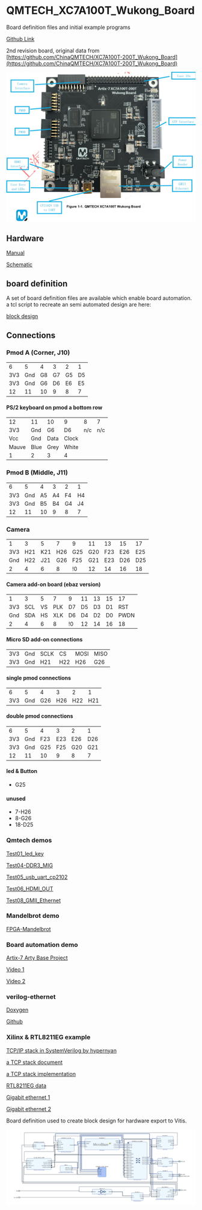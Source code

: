 # QMTECH_XC7A100T_Wukong_Board
Board definition files and initial example programs

[Github Link](https://github.com/DavidJRichards/QMTECH_XC7A100T_Wukong_Board)

2nd revision board, original data from [https://github.com/ChinaQMTECH/XC7A100T-200T_Wukong_Board](https://github.com/ChinaQMTECH/XC7A100T-200T_Wukong_Board)

![Wukong.jpg](./images/Wukong.jpg)

## Hardware

[Manual](./Documents/QMTECH_Artix-7_XC7A100T_Wukong_Board_V2_User_Manual(Hardware)_V01.pdf)

[Schematic](./Documents/QMTECH-XC7A100T_200T-Wukong-Board-V02-20210426.pdf)

## board definition

A set of board definition files are available which enable board automation. a tcl script to recreate an semi automated design are here:

[block design](./Tests/Test10_BD)

## Connections

### Pmod A (Corner, J10)

|     |     |     |     |     |     |
|-----|-----|-----|-----|-----|-----|
|6|5|4|3|2|1|
|3V3|Gnd|G8|G7|G5|D5|
|3V3|Gnd|G6|D6|E6|E5|
|12|11|10|9|8|7|

#### PS/2 keyboard on pmod a bottom row

|     |     |     |     |     |     |
|-----|-----|-----|-----|-----|-----|
|12|11|10|9|8|7|
|3V3|Gnd|G6|D6|n/c|n/c|
|Vcc|Gnd|Data|Clock|
|Mauve|Blue|Grey|White|||
|1|2|3|4|||



### Pmod B (Middle, J11)

|     |     |     |     |     |     |
|-----|-----|-----|-----|-----|-----|
|6|5|4|3|2|1|
|3V3|Gnd|A5|A4|F4|H4|
|3V3|Gnd|B5|B4|G4|J4|
|12|11|10|9|8|7|

### Camera

|     |     |     |     |     |     |     |     |     |
|-----|-----|-----|-----|-----|-----|-----|-----|-----|
|1|3|5|7|9|11|13|15|17|
|3V3|H21|K21|H26|G25|G20|F23|E26|E25|
|Gnd|H22|J21|G26|F25|G21|E23|D26|D25|
|2|4|6|8|!0|12|14|16|18|

#### Camera add-on board (ebaz version)

|     |     |     |     |     |     |     |     |     |
|-----|-----|-----|-----|-----|-----|-----|-----|-----|
|1|3|5|7|9|11|13|15|17|
|3V3|SCL|VS|PLK|D7|D5|D3|D1|RST|
|Gnd|SDA|HS|XLK|D6|D4|D2|D0|PWDN|
|2|4|6|8|!0|12|14|16|18|

#### Micro SD add-on connections

|     |     |     |     |     |     |
|-----|-----|-----|-----|-----|-----|
|3V3|Gnd|SCLK|CS|MOSI|MISO|
|3V3|Gnd|H21|H22|H26|G26|

#### single pmod connections

|     |     |     |     |     |     |
|-----|-----|-----|-----|-----|-----|
|6|5|4|3|2|1|
|3V3|Gnd|G26|H26|H22|H21|

#### double pmod connections

|     |     |     |     |     |     |
|-----|-----|-----|-----|-----|-----|
|6|5|4|3|2|1|
|3V3|Gnd|F23|E23|E26|D26|
|3V3|Gnd|G25|F25|G20|G21|
|12|11|10|9|8|7|

#### led & Button
 * G25

#### unused
 * 7-H26
 * 8-G26
 * 18-D25



### Qmtech demos

[Test01_led_key](./Tests/Test01_led_key)

[Test04-DDR3_MIG](./Tests/Test04-DDR3_MIG)

[Test05_usb_uart_cp2102](./Tests/Test05_usb_uart_cp2102)

[Test06_HDMI_OUT](./Tests/Test06_HDMI_OUT)

[Test08_GMII_Ethernet](./Tests/Test08_GMII_Ethernet)



### Mandelbrot demo

[FPGA-Mandelbrot](https://github.com/DavidJRichards/FPGA-Mandelbrot)

### Board automation demo
[Artix-7 Arty Base Project](https://www.fpgadeveloper.com/2017/11/artix-7-arty-base-project.html/)

[Video 1](https://www.youtube.com/watch?v=GyFTMwBjyOY&t=9s)

[Video 2](https://www.youtube.com/watch?v=8lrA5vrWgfo&t=4s)

### verilog-ethernet

[Doxygen](http://djrm.netmx.co.uk/ebaz4205/verilog-ethernet/md_example_Wukong_fpga_README.html)

[Github](https://github.com/DavidJRichards/verilog-ethernet/tree/master/example/Wukong/fpga)

### Xilinx & RTL8211EG example

[TCP/IP stack in SystemVerilog by hypernyan](https://www.librecores.org/hypernyan/ethvlg)

[a TCP stack document](http://csg.csail.mit.edu/6.375/6_375_2019_www/handouts/finals/Group_7_report.pdf)

[a TCP stack implementation](https://github.com/DavidJRichards/verilog-ethernet/tree/master/example/Wukong/fpga#readme)

[RTL8211EG data](./Documents/rtl8211e-g-vb-vl-cg_datasheet_1-045de.pdf)

[Gigabit ethernet 1](https://blog.csdn.net/weixin_43824941/article/details/108306872)

[Gigabit ethernet 2](https://blog.csdn.net/weixin_43824941/article/details/108312347)

Board definition used to create block design for hardware export to Vitis.

![BlockDesign](./images/BlockDesign.png)